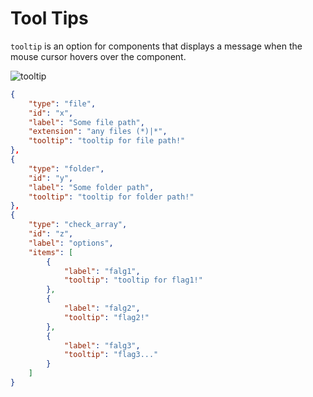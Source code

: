 # Tool Tips

`tooltip` is an option for components that displays a message when the mouse cursor hovers over the component.  

![tooltip](https://github.com/matyalatte/tuw/assets/69258547/8c7244ee-48ce-4492-973c-a3e6c628b8ed)  

```json
{
    "type": "file",
    "id": "x",
    "label": "Some file path",
    "extension": "any files (*)|*",
    "tooltip": "tooltip for file path!"
},
{
    "type": "folder",
    "id": "y",
    "label": "Some folder path",
    "tooltip": "tooltip for folder path!"
},
{
    "type": "check_array",
    "id": "z",
    "label": "options",
    "items": [
        {
            "label": "falg1",
            "tooltip": "tooltip for flag1!"
        },
        {
            "label": "falg2",
            "tooltip": "flag2!"
        },
        {
            "label": "falg3",
            "tooltip": "flag3..."
        }
    ]
}
```
